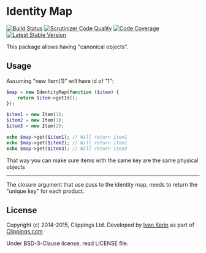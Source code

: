 Identity Map
============

[![Build Status](https://travis-ci.org/harp-orm/identity-map.png?branch=master)](https://travis-ci.org/harp-orm/identity-map)
[![Scrutinizer Code Quality](https://scrutinizer-ci.com/g/harp-orm/identity-map/badges/quality-score.png)](https://scrutinizer-ci.com/g/harp-orm/identity-map/)
[![Code Coverage](https://scrutinizer-ci.com/g/harp-orm/identity-map/badges/coverage.png)](https://scrutinizer-ci.com/g/harp-orm/identity-map/)
[![Latest Stable Version](https://poser.pugx.org/harp-orm/identity-map/v/stable.png)](https://packagist.org/packages/harp-orm/identity-map)

This package allows having "canonical objects".

Usage
-----

Assuming "new Item(1)" will have id of "1":

```php
$map = new IdentityMap(function ($item) {
    return $item->getId();
});

$item1 = new Item(1);
$item2 = new Item(1);
$item3 = new Item(2);

echo $map->get($item1); // Will return item1
echo $map->get($item2); // Will return item1
echo $map->get($item3); // Will return item3
```

That way you can make sure items with the same key are the same physical objects

--------

The closure argument that use pass to the identity map, needs to return the "unique key" for each product.

License
-------

Copyright (c) 2014-2015, Clippings Ltd. Developed by [Ivan Kerin](https://github.com/ivank) as part of [Clippings.com](https://clippings.com)

Under BSD-3-Clause license, read LICENSE file.
